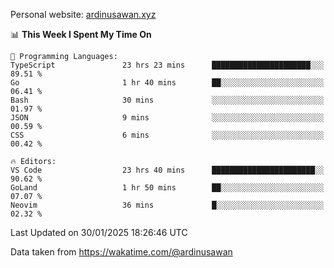 Personal website: [ardinusawan.xyz](https://ardinusawan.xyz)

<!--START_SECTION:waka-->
📊 **This Week I Spent My Time On** 

```text
💬 Programming Languages: 
TypeScript               23 hrs 23 mins      ██████████████████████░░░   89.51 % 
Go                       1 hr 40 mins        ██░░░░░░░░░░░░░░░░░░░░░░░   06.41 % 
Bash                     30 mins             ░░░░░░░░░░░░░░░░░░░░░░░░░   01.97 % 
JSON                     9 mins              ░░░░░░░░░░░░░░░░░░░░░░░░░   00.59 % 
CSS                      6 mins              ░░░░░░░░░░░░░░░░░░░░░░░░░   00.42 % 

🔥 Editors: 
VS Code                  23 hrs 40 mins      ███████████████████████░░   90.62 % 
GoLand                   1 hr 50 mins        ██░░░░░░░░░░░░░░░░░░░░░░░   07.07 % 
Neovim                   36 mins             █░░░░░░░░░░░░░░░░░░░░░░░░   02.32 % 
```


 Last Updated on 30/01/2025 18:26:46 UTC
<!--END_SECTION:waka-->
Data taken from https://wakatime.com/@ardinusawan
